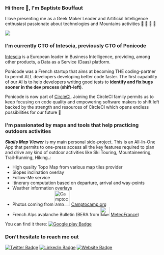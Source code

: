 ### Hi there 👋, I'm Baptiste Bouffaut
I love presenting me as a Geek Maker Leader and Artificial Intelligence enthusiast passionate about technologies and Mountains activities :mountain_bicyclist: :ski: :runner: 🧗
<!--
**bbouffaut/bbouffaut** is a ✨ _special_ ✨ repository because its `README.md` (this file) appears on your GitHub profile.


Here are some ideas to get you started:

- 🔭 I’m currently working on ...
- 🌱 I’m currently learning ...
- 👯 I’m looking to collaborate on ...
- 🤔 I’m looking for help with ...
- 💬 Ask me about ...
- 📫 How to reach me: ...
- 😄 Pronouns: ...
- ⚡ Fun fact: ...
-->

![](https://komarev.com/ghpvc/?username=bbouffaut)

### I'm currently CTO of Intescia, previously CTO of Ponicode

[Intescia](https://intescia.com/) is a European leader in Business Intelligence, providing, among other products, a Data as a Service (Daas) platform.

Ponicode was a French startup that aims at becoming THE coding-partner to permit ALL developers developing better code faster. The first capability of our AI is to help developers writing good tests to **identify and fix bugs sooner in the dev process (shift-left)**.

Ponicode is now part of [CircleCI](https://circleci.com). Joining the CircleCI family permits us to keep focusing on code quality and empowering software makers to shift left backed by the strength and resources of CircleCI which opens endless possibilities for our future 🚀

### I'm passionated by maps and tools that help practicing outdoors activities

**_Skails Map Viewer_** is my main personal side-project. This is an All-In-One App that permits to one-press access all the key features required to plan and drive any kind of outdoor activities like Ski Touring, Mountaineering, Trail-Running, Hiking..:
- High quality Topo Map from various map tiles provider
- Slopes inclination overlay
- Follow-Me service
- Itinerary computation based on departure, arrival and way-points
- Weather information overlays
- Photos coming from <img src="https://www.camptocamp.org/img/logo.49e8f0dc.svg" alt="Camptocamp logo" width=50> [Camptocamp.org](https://camptocamp.org)
- French Alps avalanche Bulletin (BERA from <img src="https://meteofrance.com/sites/meteofrance.com/files/logo/logo_small_0.png" alt="MeteoFrance logo" width=30> [MeteoFrance](https://meteofrance.com/meteo-montagne))


You can find it there: [![Google play Badge](https://img.shields.io/badge/Google-Play-689f38?style=flat-square&logo=google-play&logoColor=white)](https://play.google.com/store/apps/details?id=com.skails.opentopomapviewer&gl=FR)

### Don't hesitate to reach me out 

[![Twitter Badge](https://img.shields.io/badge/-Twitter-00acee?style=flat-square&logo=Twitter&logoColor=white)](https://twitter.com/bbouffaut) [![Linkedin Badge](https://img.shields.io/badge/-Linkedin-0e76a8?style=flat-square&logo=Linkedin&logoColor)](https://www.linkedin.com/in/baptistebouffaut/) [![Website Badge](https://img.shields.io/badge/Website-3b5998?style=flat-square&logo=firefox&logoColor=white)](https://skails.com)


